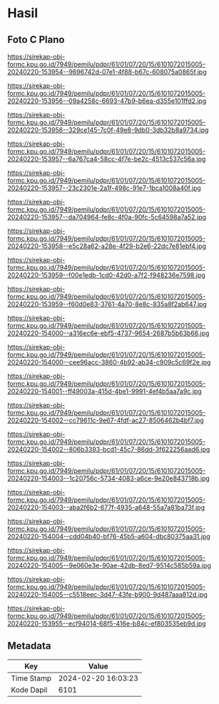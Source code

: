 # Hasil

## Foto C Plano

https://sirekap-obj-formc.kpu.go.id/7949/pemilu/pdpr/61/01/07/20/15/6101072015005-20240220-153954--9696742d-07e1-4f88-b67c-608075a0865f.jpg

https://sirekap-obj-formc.kpu.go.id/7949/pemilu/pdpr/61/01/07/20/15/6101072015005-20240220-153956--09a4258c-6693-47b9-b6ea-d355e101ffd2.jpg

https://sirekap-obj-formc.kpu.go.id/7949/pemilu/pdpr/61/01/07/20/15/6101072015005-20240220-153956--329ce145-7c0f-49e8-9db0-3db32b8a9734.jpg

https://sirekap-obj-formc.kpu.go.id/7949/pemilu/pdpr/61/01/07/20/15/6101072015005-20240220-153957--6a767ca4-58cc-4f7e-be2c-4513c537c56a.jpg

https://sirekap-obj-formc.kpu.go.id/7949/pemilu/pdpr/61/01/07/20/15/6101072015005-20240220-153957--23c2301e-2a1f-498c-91e7-1bca1008a40f.jpg

https://sirekap-obj-formc.kpu.go.id/7949/pemilu/pdpr/61/01/07/20/15/6101072015005-20240220-153957--da704964-fe8c-4f0a-90fc-5c64598a7a52.jpg

https://sirekap-obj-formc.kpu.go.id/7949/pemilu/pdpr/61/01/07/20/15/6101072015005-20240220-153958--e5c28a62-a28e-4f29-b2e6-22dc7e81ebf4.jpg

https://sirekap-obj-formc.kpu.go.id/7949/pemilu/pdpr/61/01/07/20/15/6101072015005-20240220-153959--f00e1edb-1cd0-42d0-a7f2-f948236e7598.jpg

https://sirekap-obj-formc.kpu.go.id/7949/pemilu/pdpr/61/01/07/20/15/6101072015005-20240220-153959--f60d0e83-3761-4a70-8e8c-835a8f2ab647.jpg

https://sirekap-obj-formc.kpu.go.id/7949/pemilu/pdpr/61/01/07/20/15/6101072015005-20240220-154000--a316ec6e-ebf5-4737-9654-2687b5b63b66.jpg

https://sirekap-obj-formc.kpu.go.id/7949/pemilu/pdpr/61/01/07/20/15/6101072015005-20240220-154000--cee96acc-3860-4b92-ab34-c909c5c69f2e.jpg

https://sirekap-obj-formc.kpu.go.id/7949/pemilu/pdpr/61/01/07/20/15/6101072015005-20240220-154001--ff49003a-415d-4be1-9991-4ef4b5aa7a9c.jpg

https://sirekap-obj-formc.kpu.go.id/7949/pemilu/pdpr/61/01/07/20/15/6101072015005-20240220-154002--cc79611c-9e67-4fdf-ac27-8506462b4bf7.jpg

https://sirekap-obj-formc.kpu.go.id/7949/pemilu/pdpr/61/01/07/20/15/6101072015005-20240220-154002--806b3393-bcd1-45c7-86dd-3f622256aad6.jpg

https://sirekap-obj-formc.kpu.go.id/7949/pemilu/pdpr/61/01/07/20/15/6101072015005-20240220-154003--1c20756c-5734-4083-a6ce-9e20e843718b.jpg

https://sirekap-obj-formc.kpu.go.id/7949/pemilu/pdpr/61/01/07/20/15/6101072015005-20240220-154003--aba2f6b2-677f-4935-a648-55a7a81ba73f.jpg

https://sirekap-obj-formc.kpu.go.id/7949/pemilu/pdpr/61/01/07/20/15/6101072015005-20240220-154004--cdd04b40-bf76-45b5-a604-dbc80375aa31.jpg

https://sirekap-obj-formc.kpu.go.id/7949/pemilu/pdpr/61/01/07/20/15/6101072015005-20240220-154005--9e060e3e-90ae-42db-8ed7-9514c585b59a.jpg

https://sirekap-obj-formc.kpu.go.id/7949/pemilu/pdpr/61/01/07/20/15/6101072015005-20240220-154005--c5518eec-3d47-43fe-b900-9d487aaa812d.jpg

https://sirekap-obj-formc.kpu.go.id/7949/pemilu/pdpr/61/01/07/20/15/6101072015005-20240220-153955--ecf94014-68f5-416e-b84c-ef803535eb9d.jpg


## Metadata

| Key        | Value               |
| ---------- | ------------------- |
| Time Stamp | 2024-02-20 16:03:23 |
| Kode Dapil | 6101                |



